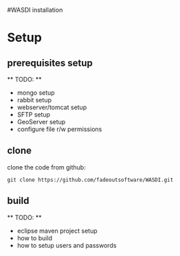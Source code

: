 #WASDI installation


# Setup


## prerequisites setup

** TODO: **

- mongo setup
- rabbit setup
- webserver/tomcat setup
- SFTP setup
- GeoServer setup
- configure file r/w permissions


## clone

clone the code from github:

`git clone https://github.com/fadeoutsoftware/WASDI.git`

## build


** TODO: **

- eclipse maven project setup
- how to build
- how to setup users and passwords